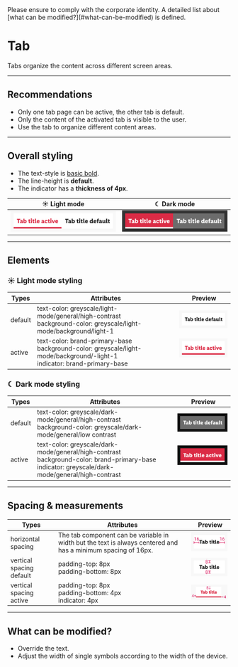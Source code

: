 <AlertInfo alertHeadline="Modifiable">
Please ensure to comply with the corporate identity. A detailed list about [what can be modified?](#what-can-be-modified) is defined.
</AlertInfo>

# Tab

Tabs organize the content across different screen areas.

---

## Recommendations

- Only one tab page can be active, the other tab is default.
- Only the content of the activated tab is visible to the user.
- Use the tab to organize different content areas.

---

## Overall styling

- The text-style is [basic bold](../../../../Web/Design/General/Typography/Typography.md#basic-bold).
- The line-height is **default**.
- The indicator has a **thickness of 4px**.

 ☀ Light mode | ☾ Dark mode
---------|----------
 ![tab bar](assets/elements/light-mode/complete@1x.png) | ![tab bar](assets/elements/dark-mode/complete@1x.png)

---

## Elements

### ☀ Light mode styling

| Types | Attributes | Preview |
|---|---|---|
| default | text-color: greyscale/light-mode/general/high-contrast<br>background-color: greyscale/light-mode/background/light-1 | ![default](assets/elements/light-mode/default@1x.png) |
| active | text-color: brand-primary-base<br>background-color: greyscale/light-mode/background/-light-1<br>indicator: brand-primary-base | ![active](assets/elements/light-mode/active@1x.png) |

### ☾ Dark mode styling

| Types | Attributes | Preview |
|---|---|---|
| default | text-color: greyscale/dark-mode/general/high-contrast<br>background-color: greyscale/dark-mode/general/low contrast| ![default](assets/elements/dark-mode/default@1x.png) |
| active | text-color: greyscale/dark-mode/general/high-contrast<br>background-color: brand-primary-base<br>indicator: greyscale/dark-mode/general/high-contrast | ![active](assets/elements/dark-mode/active@1x.png) |

---

## Spacing & measurements

| Types | Attributes | Preview |
|---|---|---|
| horizontal spacing | The tab component can be variable in width but the text is always centered and has a minimum spacing of 16px. | ![horizontal-spacing](assets/measurements/horizontal/default@1x.png) |
| vertical spacing default | padding-top: 8px<br>padding-bottom: 8px | ![vertical-spacing](assets/measurements/vertical/default@1x.png)  |
| vertical spacing active |padding-top: 8px<br>padding-bottom: 4px<br>indicator: 4px|![vertical-spacing](assets/measurements/vertical/active@1x.png)|

---

## What can be modified?

- Override the text.
- Adjust the width of single symbols according to the width of the device.
